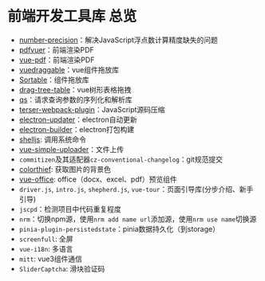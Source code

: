 # 前端开发工具库 总览

- [number-precision](https://github.com/nefe/number-precision)：解决JavaScript浮点数计算精度缺失的问题
- [pdfvuer](https://github.com/arkokoley/pdfvuer#pdfvuer)：前端渲染PDF
- [vue-pdf](https://github.com/FranckFreiburger/vue-pdf#readme)：前端渲染PDF
- [vuedraggable](https://github.com/SortableJS/Vue.Draggable#readme)：vue组件拖放库
- [Sortable](https://www.npmjs.com/package/sortablejs)：组件拖放库
- [drag-tree-table](https://github.com/mafengwo/vue-drag-tree-table#readme)：vue树形表格拖拽
- [qs](https://github.com/ljharb/qs)：请求查询参数的序列化和解析库
- [terser-webpack-plugin](https://github.com/webpack-contrib/terser-webpack-plugin)：JavaScript源码压缩
- [electron-updater](https://github.com/electron-userland/electron-builder)：electron自动更新
- [electron-builder](https://github.com/electron-userland/electron-builder)：electron打包构建
- [shelljs](./): 调用系统命令
- [vue-simple-uploader](https://github.com/simple-uploader/vue-uploader/blob/master/README_zh-CN.md)：文件上传
- `commitizen`及其适配器`cz-conventional-changelog`：git规范提交
- [colorthief](https://www.npmjs.com/package/@neutrixs/colorthief): 获取图片的背景色
- [vue-office](https://github.com/501351981/vue-office): office（docx、excel、pdf）预览组件
- `driver.js`, `intro.js`, `shepherd.js`, `vue-tour`：页面引导库(分步介绍、新手引导)
- `jscpd`：检测项目中代码重复程度
- `nrm`：切换npm源，使用`nrm add name url`添加源，使用`nrm use name`切换源
- `pinia-plugin-persistedstate`：pinia数据持久化（到storage）
- `screenfull`: 全屏
- `vue-i18n`: 多语言
- `mitt`: vue3组件通信
- `SliderCaptcha`: 滑块验证码
